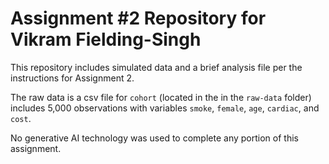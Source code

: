 # Assignment #2 Repository for Vikram Fielding-Singh

This repository includes simulated data and a brief analysis file per the instructions for Assignment 2.

The raw data is a csv file for `cohort` (located in the in the `raw-data` folder) includes 5,000 observations with variables `smoke`, `female`, `age`, `cardiac`, and `cost`.

No generative AI technology was used to complete any portion of this assignment.
